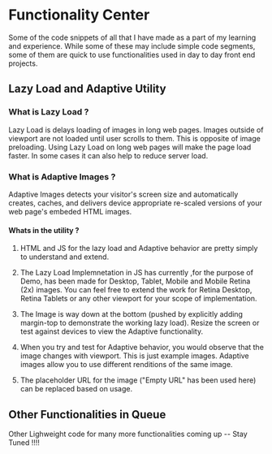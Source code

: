 # Functionality Center
Some of the code snippets of all that I have made as a part of my learning and experience. While some of these may include simple code segments, some of them are quick to use functionalities used in day to day front end projects. 


## Lazy Load and Adaptive Utility

### What is Lazy Load ? 
Lazy Load is delays loading of images in long web pages. Images outside of viewport are not loaded until user scrolls to them. This is opposite of image preloading. Using Lazy Load on long web pages will make the page load faster. In some cases it can also help to reduce server load.


### What is Adaptive Images ? 
Adaptive Images detects your visitor's screen size and automatically creates, caches, and delivers device appropriate re-scaled versions of your web page's embeded HTML images. 

#### Whats in the utility ? 
1. HTML and JS for the lazy load and Adaptive behavior are pretty simply to understand and extend.

2. The Lazy Load Implemnetation in JS has currently ,for the purpose of Demo, has been made for Desktop, Tablet, Mobile and Mobile Retina (2x) images. You can feel free to extend the work for Retina Desktop, Retina Tablets or any other viewport for your scope of implementation.

3. The Image is way down at the bottom (pushed by explicitly adding margin-top to demonstrate the working lazy load). Resize the screen or test against devices to view the Adaptive functionality.

4. When you try and test for Adaptive behavior, you would observe that the image changes with viewport. This is just example images. Adaptive images allow you to use different renditions of the same image. 

4. The placeholder URL for the image ("Empty URL" has been used here) can be replaced based on usage.


## Other Functionalities in Queue

Other Lighweight code for many more functionalities coming up -- Stay Tuned !!!! 
